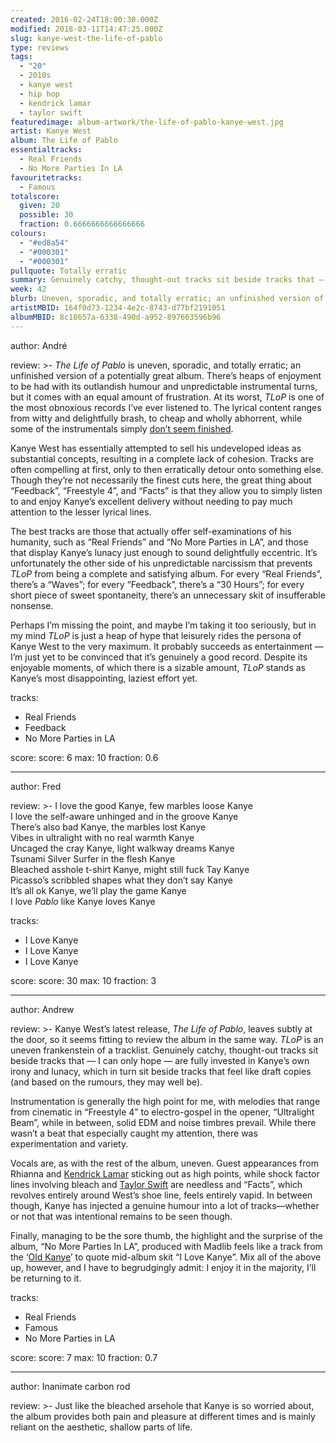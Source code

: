 ```yaml
---
created: 2016-02-24T18:00:30.000Z
modified: 2018-03-11T14:47:25.000Z
slug: kanye-west-the-life-of-pablo
type: reviews
tags:
  - "20"
  - 2010s
  - kanye west
  - hip hop
  - kendrick lamar
  - taylor swift
featuredimage: album-artwork/the-life-of-pablo-kanye-west.jpg
artist: Kanye West
album: The Life of Pablo
essentialtracks:
  - Real Friends
  - No More Parties In LA
favouritetracks:
  - Famous
totalscore:
  given: 20
  possible: 30
  fraction: 0.6666666666666666
colours:
  - "#ed8a54"
  - "#000301"
  - "#000301"
pullquote: Totally erratic
summary: Genuinely catchy, thought-out tracks sit beside tracks that — I can only hope — are fully invested in Kanye's own irony and lunacy, which in turn sit beside tracks that feel like draft copies (and based on the rumours, they may well be).
week: 42
blurb: Uneven, sporadic, and totally erratic; an unfinished version of a potentially great album. Enjoyment and frustration abound in equal measure.
artistMBID: 164f0d73-1234-4e2c-8743-d77bf2191051
albumMBID: 8c18657a-6338-490d-a952-897663596b96
---
```

author: André

review: >-
  *The Life of Pablo* is uneven, sporadic, and totally erratic; an unfinished version of a potentially great album. There’s heaps of enjoyment to be had with its outlandish humour and unpredictable instrumental turns, but it comes with an equal amount of frustration. At its worst, *TLoP* is one of the most obnoxious records I’ve ever listened to. The lyrical content ranges from witty and delightfully brash, to cheap and wholly abhorrent, while some of the instrumentals simply [don’t seem finished](<https://twitter.com/kanyewest/status/698971890581401600>). 
  
  Kanye West has essentially attempted to sell his undeveloped ideas as substantial concepts, resulting in a complete lack of cohesion. Tracks are often compelling at first, only to then erratically detour onto something else. Though they’re not necessarily the finest cuts here, the great thing about “Feedback”, “Freestyle 4”, and “Facts” is that they allow you to simply listen to and enjoy Kanye’s excellent delivery without needing to pay much attention to the lesser lyrical lines. 
  
  The best tracks are those that actually offer self-examinations of his humanity, such as “Real Friends” and “No More Parties in LA”, and those that display Kanye’s lunacy just enough to sound delightfully eccentric. It’s unfortunately the other side of his unpredictable narcissism that prevents *TLoP* from being a complete and satisfying album. For every “Real Friends”, there’s a “Waves”; for every “Feedback”, there’s a “30 Hours”; for every short piece of sweet spontaneity, there’s an unnecessary skit of insufferable nonsense. 
  
  Perhaps I’m missing the point, and maybe I’m taking it too seriously, but in my mind *TLoP* is just a heap of hype that leisurely rides the persona of Kanye West to the very maximum. It probably succeeds as entertainment — I’m just yet to be convinced that it’s genuinely a good record. Despite its enjoyable moments, of which there is a sizable amount, *TLoP* stands as Kanye’s most disappointing, laziest effort yet.

tracks:
  - Real Friends
  - ­Feedback
  - ­No More Parties in LA

score:
  score: 6
  max: 10
  fraction: 0.6

---
author: Fred

review: >-
   I love the good Kanye, few marbles loose Kanye<br>
   I love the self-aware unhinged and in the groove Kanye<br>
   There’s also bad Kanye, the marbles lost Kanye<br>
   Vibes in ultralight with no real warmth Kanye<br>
   Uncaged the cray Kanye, light walkway dreams Kanye<br>
   Tsunami Silver Surfer in the flesh Kanye<br>
   Bleached asshole t-shirt Kanye, might still fuck Tay Kanye<br>
   Picasso’s scribbled shapes what they don’t say Kanye<br>
   It’s all ok Kanye, we’ll play the game Kanye<br>
   I love *Pablo* like Kanye loves Kanye

tracks:
  - I Love Kanye
  - ­I Love Kanye
  - ­I Love Kanye

score:
  score: 30
  max: 10
  fraction: 3

---
author: Andrew

review: >-
  Kanye West’s latest release, *The Life of Pablo*, leaves subtly at the door, so it seems fitting to review the album in the same way. *TLoP* is an uneven frankenstein of a tracklist. Genuinely catchy, thought-out tracks sit beside tracks that — I can only hope — are fully invested in Kanye’s own irony and lunacy, which in turn sit beside tracks that feel like draft copies (and based on the rumours, they may well be). 
  
  Instrumentation is generally the high point for me, with melodies that range from cinematic in “Freestyle 4” to electro-gospel in the opener, “Ultralight Beam”, while in between, solid EDM and noise timbres prevail. While there wasn’t a beat that especially caught my attention, there was experimentation and variety. 
  
  Vocals are, as with the rest of the album, uneven. Guest appearances from Rhianna and [Kendrick Lamar](/reviews/kendrick-lamar-damn/) sticking out as high points, while shock factor lines involving bleach and [Taylor Swift](/reviews/taylor-swift-lover/) are needless and “Facts”, which revolves entirely around West’s shoe line, feels entirely vapid. In between though, Kanye has injected a genuine humour into a lot of tracks—whether or not that was intentional remains to be seen though. 
  
  Finally, managing to be the sore thumb, the highlight and the surprise of the album, “No More Parties In LA”, produced with Madlib feels like a track from the ‘[Old Kanye](/reviews/kanye-west-the-college-dropout/)’ to quote mid-album skit “I Love Kanye”. Mix all of the above up, however, and I have to begrudgingly admit: I enjoy it in the majority, I’ll be returning to it.

tracks:
  - Real Friends
  - ­Famous
  - ­No More Parties in LA

score:
  score: 7
  max: 10
  fraction: 0.7
  
---

author: Inanimate carbon rod

review: >-
  Just like the bleached arsehole that Kanye is so worried about, the album provides both pain and pleasure at different times and is mainly reliant on the aesthetic, shallow parts of life.
